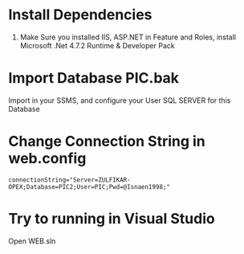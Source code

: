 # Install Dependencies 
1. Make Sure you installed IIS, ASP.NET in Feature and Roles, install Microsoft .Net 4.7.2 Runtime & Developer Pack

# Import Database PIC.bak
Import in your SSMS, and configure your User SQL SERVER for this Database

# Change Connection String in web.config
```
connectionString="Server=ZULFIKAR-OPEX;Database=PIC2;User=PIC;Pwd=@Isnaen1998;"
```

# Try to running in Visual Studio
Open WEB.sln